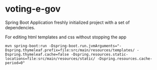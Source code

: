 # voting-e-gov

Spring Boot Application freshly initialized project with a set of dependencies.

For editing html templates and css without stopping the app

```mvn spring-boot:run -Dspring-boot.run.jvmArguments="-Dspring.thymeleaf.prefix=file:src/main/resources/templates/ -Dspring.thymeleaf.cache=false -Dspring.resources.static-locations=file:src/main/resources/static/ -Dspring.resources.cache-period=0"```

